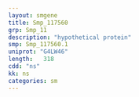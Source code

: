 ```yaml
---
layout: smgene
title: Smp_117560
grp: Smp_11
description: "hypothetical protein"
smp: Smp_117560.1
uniprot: "G4LW46"
length:   318
cdd: "ns"
kk: ns
categories: sm
---
```


